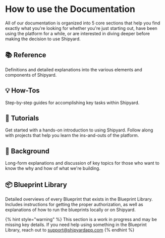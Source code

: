 # How to use the Documentation

All of our documentation is organized into 5 core sections that help you find exactly what you're looking for whether you're just starting out, have been using the platform for a while, or are interested in diving deeper before making the decision to use Shipyard.

## 📚 Reference

Definitions and detailed explanations into the various elements and components of Shipyard.

## 💡 How-Tos

Step-by-step guides for accomplishing key tasks within Shipyard.

## 🚀 Tutorials

Get started with a hands-on introduction to using Shipyard. Follow along with projects that help you learn the ins-and-outs of the platform.

## 📝 Background

Long-form explanations and discussion of key topics for those who want to know the why and how of what we're building.

## 📦 Blueprint Library

Detailed overviews of every Blueprint that exists in the Blueprint Library. Includes instructions for getting the proper authorization, as well as explanations of how to run the blueprints locally or on Shipyard.

{% hint style="warning" %}
This section is a work in progress and may be missing key details. If you need help using something in the Blueprint Library, reach out to support@shipyardapp.com
{% endhint %}

